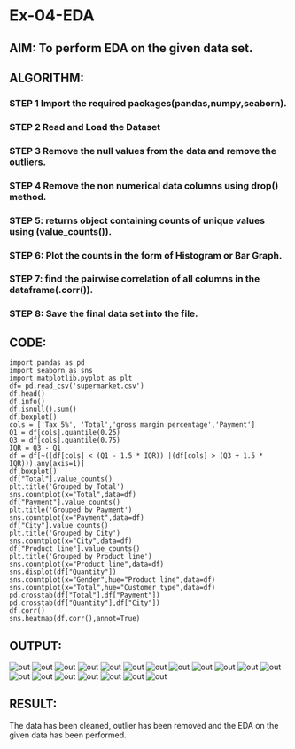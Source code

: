 # Ex-04-EDA
## AIM: To perform EDA on the given data set.
## ALGORITHM:
### STEP 1 Import the required packages(pandas,numpy,seaborn).

### STEP 2 Read and Load the Dataset

### STEP 3 Remove the null values from the data and remove the outliers.

### STEP 4 Remove the non numerical data columns using drop() method.

### STEP 5: returns object containing counts of unique values using (value_counts()).

### STEP 6: Plot the counts in the form of Histogram or Bar Graph.

### STEP 7: find the pairwise correlation of all columns in the dataframe(.corr()).

### STEP 8: Save the final data set into the file.

## CODE:
~~~
import pandas as pd 
import seaborn as sns
import matplotlib.pyplot as plt
df= pd.read_csv('supermarket.csv')
df.head()
df.info()
df.isnull().sum()
df.boxplot()
cols = ['Tax 5%', 'Total','gross margin percentage','Payment']
Q1 = df[cols].quantile(0.25)
Q3 = df[cols].quantile(0.75)
IQR = Q3 - Q1
df = df[~((df[cols] < (Q1 - 1.5 * IQR)) |(df[cols] > (Q3 + 1.5 * IQR))).any(axis=1)]
df.boxplot()
df["Total"].value_counts()
plt.title('Grouped by Total')
sns.countplot(x="Total",data=df)
df["Payment"].value_counts()
plt.title('Grouped by Payment')
sns.countplot(x="Payment",data=df)
df["City"].value_counts()
plt.title('Grouped by City')
sns.countplot(x="City",data=df)
df["Product line"].value_counts()
plt.title('Grouped by Product line')
sns.countplot(x="Product line",data=df)
sns.displot(df["Quantity"])
sns.countplot(x="Gender",hue="Product line",data=df)
sns.countplot(x="Total",hue="Customer type",data=df)
pd.crosstab(df["Total"],df["Payment"])
pd.crosstab(df["Quantity"],df["City"])
df.corr()
sns.heatmap(df.corr(),annot=True)
~~~

## OUTPUT:
![out](Screenshot%20(168).png)
![out](Screenshot%20(169).png)
![out](Screenshot%20(170).png)
![out](Screenshot%20(171).png)
![out](Screenshot%20(172).png)
![out](Screenshot%20(173).png)
![out](Screenshot%20(174).png)
![out](Screenshot%20(175).png)
![out](Screenshot%20(176).png)
![out](Screenshot%20(177).png)
![out](Screenshot%20(178).png)
![out](Screenshot%20(179).png)
![out](Screenshot%20(180).png)
![out](Screenshot%20(181).png)
![out](Screenshot%20(182).png)
![out](Screenshot%20(183).png)
![out](Screenshot%20(184).png)
![out](Screenshot%20(185).png)
![out](Screenshot%20(186).png)

## RESULT:
The data has been cleaned, outlier has been removed and the EDA on the given data has been performed.


